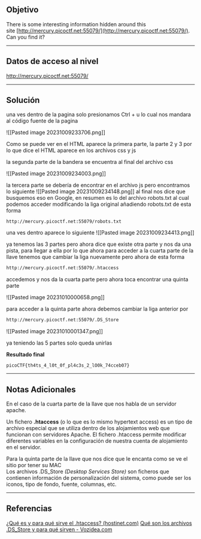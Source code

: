 ## Objetivo 

There is some interesting information hidden around this site [http://mercury.picoctf.net:55079/](http://mercury.picoctf.net:55079/). Can you find it?

---
## Datos de acceso al nivel 

http://mercury.picoctf.net:55079/

---
## Solución 

una ves dentro de la pagina solo presionamos Ctrl + u lo cual nos mandara al código fuente de la pagina 

![[Pasted image 20231009233706.png]]

Como se puede ver en el HTML aparece la primera parte, la parte 2 y 3 por lo que dice el HTML aparece en los archivos css y js 

la segunda parte de la bandera se encuentra al final del archivo css

![[Pasted image 20231009234003.png]]

la tercera parte se debería de encontrar en el archivo js pero encontramos lo siguiente
![[Pasted image 20231009234148.png]]
al final nos dice que busquemos eso en Google, en resumen es lo del archivo robots.txt al cual podemos acceder modificando la liga original añadiendo robots.txt de esta forma  

```
http://mercury.picoctf.net:55079/robots.txt
```

una ves dentro aparece lo siguiente
![[Pasted image 20231009234413.png]]

ya tenemos las 3 partes pero ahora dice que existe otra parte y nos da una pista, para llegar a ella por lo que ahora para acceder a la cuarta parte de la llave tenemos que cambiar la liga nuevamente pero ahora de esta forma 

``` bash
http://mercury.picoctf.net:55079/.htaccess
```

accedemos y nos da la cuarta parte pero ahora toca encontrar una quinta parte 

![[Pasted image 20231010000658.png]]

para acceder a la quinta parte ahora debemos cambiar la liga anterior por 

``` bash
http://mercury.picoctf.net:55079/.DS_Store
```

![[Pasted image 20231010001347.png]]

ya teniendo las 5 partes solo queda unirlas

**Resultado final**
```
picoCTF{th4ts_4_l0t_0f_pl4c3s_2_lO0k_74cceb07}
```
---
## Notas Adicionales 

En el caso de la cuarta parte de la llave que nos habla de un servidor apache. 

Un fichero **.htaccess** (o lo que es lo mismo hypertext access) es un tipo de archivo especial que se utiliza dentro de los alojamientos web que funcionan con servidores Apache. 
El fichero .htaccess permite modificar diferentes variables en la configuración de nuestra cuenta de alojamiento en el servidor.

Para la quinta parte de la llave que nos dice que le encanta como se ve el sitio por tener su MAC  
Los archivos .DS_Store _(Desktop Services Store)_ son ficheros que contienen información de personalización del sistema, como puede ser los iconos, tipo de fondo, fuente, columnas, etc.

---
## Referencias

[¿Qué es y para qué sirve el .htaccess? (hostinet.com)](https://www.hostinet.com/formacion/hosting-alojamiento/que-es-para-que-sirve-htaccess/)
[Qué son los archivos .DS_Store y para qué sirven - Vozidea.com](https://www.vozidea.com/archivos-ds_store)
